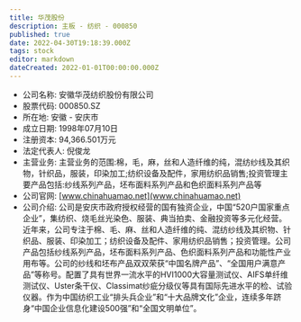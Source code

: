 ```yaml
---
title: 华茂股份
description: 主板 - 纺织 - 000850
published: true
date: 2022-04-30T19:18:39.000Z
tags: stock
editor: markdown
dateCreated: 2022-01-01T00:00:00.000Z
---
```


- 公司名称: 安徽华茂纺织股份有限公司
- 股票代码: 000850.SZ
- 所在地: 安徽 - 安庆市
- 成立日期: 1998年07月10日
- 注册资本: 94,366.501万元
- 法定代表人: 倪俊龙
- 主营业务: 主营业务的范围:棉，毛，麻，丝和人造纤维的纯，混纺纱线及其织物，针织品，服装，印染加工;纺织设备及配件，家用纺织品销售;投资管理主要产品包括:纱线系列产品，坯布面料系列产品和色织面料系列产品等
- 公司官网: [www.chinahuamao.net](www.chinahuamao.net)
- 公司介绍: 公司是安庆市政府授权经营的国有独资企业，中国“520户国家重点企业”，集纺织、烧毛丝光染色、服装、典当拍卖、金融投资等多元化经营。近年来，公司专注于棉、毛、麻、丝和人造纤维的纯、混纺纱线及其织物、针织品、服装、印染加工；纺织设备及配件、家用纺织品销售；投资管理。公司产品包括纱线系列产品，坯布面料系列产品、色织面料系列产品和功能性产业用布等。公司的纱线和坯布产品双双荣获“中国名牌产品”、“全国用户满意产品”等称号。配置了具有世界一流水平的HVI1000大容量测试仪、AIFS单纤维测试仪、Uster条干仪、Classimat纱疵分级仪等具有国际先进水平的检、试验仪器。作为中国纺织工业“排头兵企业”和“十大品牌文化”企业，连续多年跻身“中国企业信息化建设500强”和“全国文明单位”。


